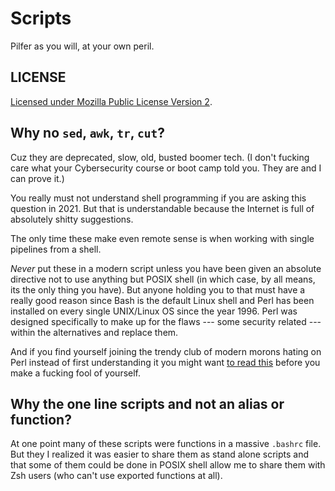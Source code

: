 # Scripts

Pilfer as you will, at your own peril.

## LICENSE 

[Licensed under Mozilla Public License Version
2](https://duck.com/lite?kd=-1&kp=-1&q=Licensed+under+Mozilla+Public+License+Version+2).

## Why no `sed`, `awk`, `tr`, `cut`?

Cuz they are deprecated, slow, old, busted boomer tech. (I don't fucking
care what your Cybersecurity course or boot camp told you. They are and
I can prove it.)

You really must not understand shell programming if you are asking this
question in 2021. But that is understandable because the Internet is
full of absolutely shitty suggestions. 

The only time these make even remote sense is when working with single
pipelines from a shell. 

*Never* put these in a modern script unless you have been given an
absolute directive not to use anything but POSIX shell (in which case,
by all means, its the only thing you have). But anyone holding you to
that must have a really good reason since Bash is the default Linux
shell and Perl has been installed on every single UNIX/Linux OS since
the year 1996. Perl was designed specifically to make up for the flaws ---
some security related --- within the alternatives and replace them.

And if you find yourself joining the trendy club of modern morons hating
on Perl instead of first understanding it you might want [to read
this](https://rwx.gg/advice/dont/perlhate) before you make a fucking
fool of yourself.

## Why the one line scripts and not an alias or function?

At one point many of these scripts were functions in a massive `.bashrc`
file. But they I realized it was easier to share them as stand alone
scripts and that some of them could be done in POSIX shell allow me to
share them with Zsh users (who can't use exported functions at all).

